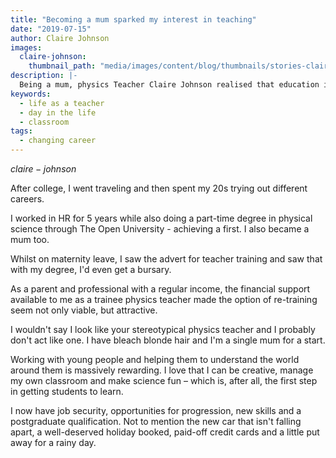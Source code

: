 ```yaml
---
title: "Becoming a mum sparked my interest in teaching"
date: "2019-07-15"
author: Claire Johnson
images:
  claire-johnson:
    thumbnail_path: "media/images/content/blog/thumbnails/stories-claire.jpg"
description: |-
  Being a mum, physics Teacher Claire Johnson realised that education in this country was more important to her than ever.
keywords:
  - life as a teacher
  - day in the life
  - classroom
tags:
  - changing career
---
```


$claire-johnson$

After college, I went traveling and then spent my 20s trying out different careers.

I worked in HR for 5 years while also doing a part-time degree in physical science through The Open University - achieving a first. I also became a mum too.

Whilst on maternity leave, I saw the advert for teacher training and saw that with my degree, I'd even get a bursary.

As a parent and professional with a regular income, the financial support available to me as a trainee physics teacher made the option of re-training seem not only viable, but attractive.

I wouldn't say I look like your stereotypical physics teacher and I probably don't act like one. I have bleach blonde hair and I'm a single mum for a start.

Working with young people and helping them to understand the world around them is massively rewarding. I love that I can be creative, manage my own classroom and make science fun – which is, after all, the first step in getting students to learn.

I now have job security, opportunities for progression, new skills and a postgraduate qualification. Not to mention the new car that isn't falling apart, a well-deserved holiday booked, paid-off credit cards and a little put away for a rainy day.